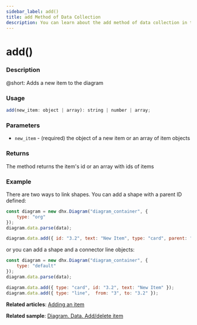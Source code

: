 ```yaml
---
sidebar_label: add()
title: add Method of Data Collection
description: You can learn about the add method of data collection in the documentation of the DHTMLX JavaScript Diagram library. Browse developer guides and API reference, try out code examples and live demos, and download a free 30-day evaluation version of DHTMLX Diagram.
---
```


# add()

### Description

@short: Adds a new item to the diagram

### Usage

~~~jsx
add(new_item: object | array): string | number | array;
~~~

### Parameters

- `new_item` - (required) the object of a new item or an array of item objects

### Returns
 
The method returns the item's id or an array with ids of items

### Example

There are two ways to link shapes. You can add a shape with a parent ID defined:

~~~jsx {2,6}
const diagram = new dhx.Diagram("diagram_container", {
    type: "org"
});
diagram.data.parse(data);

diagram.data.add({ id: "3.2", text: "New Item", type: "card", parent: "3" });
~~~

or you can add a shape and a connector line objects:

~~~jsx {2,6-7}
const diagram = new dhx.Diagram("diagram_container", {
    type: "default"
});
diagram.data.parse(data);

diagram.data.add({ type: "card", id: "3.2", text: "New Item" });
diagram.data.add({ type: "line",  from: "3", to: "3.2" });
~~~

**Related articles**:  [Adding an item](../../../guides/manipulating_items/#adding-an-item)

**Related sample**: [Diagram. Data. Add/delete item](https://snippet.dhtmlx.com/8wi20uop)